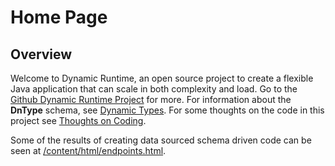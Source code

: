 # Home Page

## Overview

Welcome to Dynamic Runtime, an open source project to create a flexible Java application that can scale in both
complexity and load. Go to the [Github Dynamic Runtime Project](https://github.com/sampwhite/dynamicruntime) for
more. For information about the **DnType** schema, see [Dynamic Types](/content/md/DynamicType.md). For some
thoughts on the code in this project see [Thoughts on Coding](/content/md/ThoughtsOnCode.md).

Some of the results of creating data sourced schema driven code can be seen at 
[/content/html/endpoints.html](/content/html/endpoints.html).
